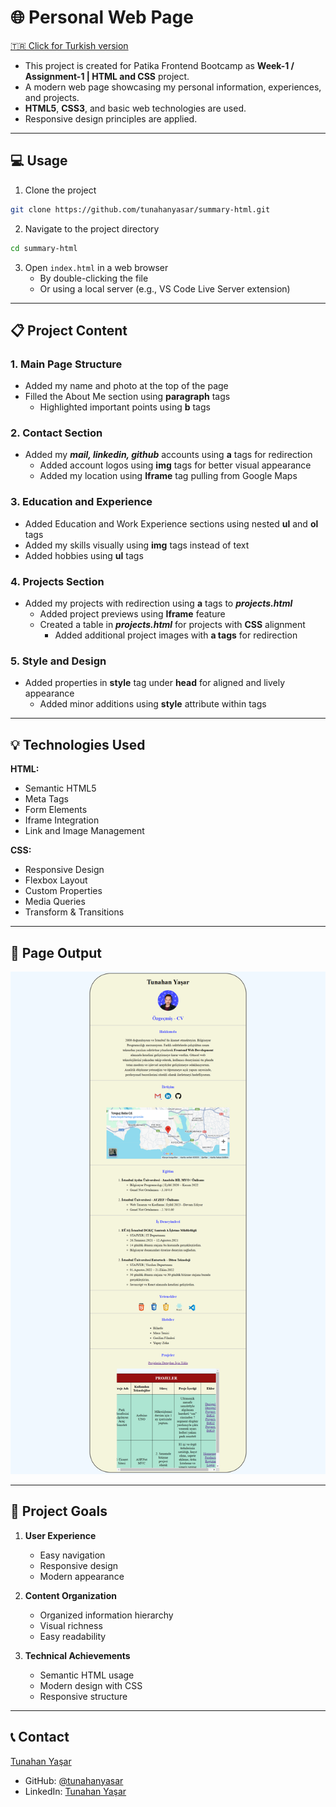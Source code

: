# 🌐 Personal Web Page

[🇹🇷 Click for Turkish version](./README.tr.md)

* This project is created for Patika Frontend Bootcamp as **Week-1 / Assignment-1 | HTML and CSS** project.
* A modern web page showcasing my personal information, experiences, and projects.
* **HTML5**, **CSS3**, and basic web technologies are used.
* Responsive design principles are applied.

---

## :computer: Usage

1. Clone the project
```bash
git clone https://github.com/tunahanyasar/summary-html.git
```

2. Navigate to the project directory
```bash
cd summary-html
```

3. Open `index.html` in a web browser
   - By double-clicking the file
   - Or using a local server (e.g., VS Code Live Server extension)

---

## 📋 Project Content

### 1. Main Page Structure
- Added my name and photo at the top of the page
- Filled the About Me section using **paragraph** tags
  - Highlighted important points using **b** tags

### 2. Contact Section
- Added my ***mail, linkedin, github*** accounts using **a** tags for redirection
  - Added account logos using **img** tags for better visual appearance
  - Added my location using **Iframe** tag pulling from Google Maps

### 3. Education and Experience
- Added Education and Work Experience sections using nested **ul** and **ol** tags
- Added my skills visually using **img** tags instead of text
- Added hobbies using **ul** tags

### 4. Projects Section
- Added my projects with redirection using **a** tags to ***projects.html***
  - Added project previews using **Iframe** feature
  - Created a table in ***projects.html*** for projects with **CSS** alignment
    - Added additional project images with **a tags** for redirection

### 5. Style and Design
- Added properties in **style** tag under **head** for aligned and lively appearance
  - Added minor additions using **style** attribute within tags

---

## 💡 Technologies Used

**HTML:**
* Semantic HTML5
* Meta Tags
* Form Elements
* Iframe Integration
* Link and Image Management

**CSS:**
* Responsive Design
* Flexbox Layout
* Custom Properties
* Media Queries
* Transform & Transitions

---

## 📸 Page Output

![PersonalPage](./kisisel-sayfa.png)

---

## 🎯 Project Goals

1. **User Experience**
   - Easy navigation
   - Responsive design
   - Modern appearance

2. **Content Organization**
   - Organized information hierarchy
   - Visual richness
   - Easy readability

3. **Technical Achievements**
   - Semantic HTML usage
   - Modern design with CSS
   - Responsive structure

---

## 📞 Contact

[Tunahan Yaşar](https://github.com/tunahanyasar)

* GitHub: [@tunahanyasar](https://github.com/tunahanyasar)
* LinkedIn: [Tunahan Yaşar](https://www.linkedin.com/in/tunahan-yasar/)
